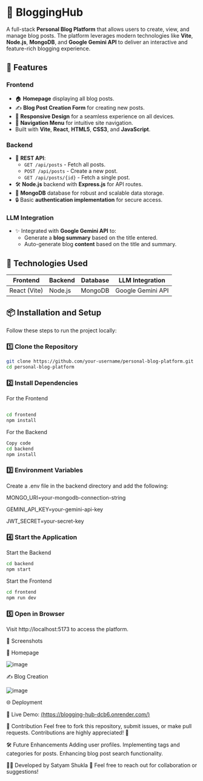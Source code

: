 # 📝 BloggingHub

A full-stack **Personal Blog Platform** that allows users to create, view, and manage blog posts. The platform leverages modern technologies like **Vite**, **Node.js**, **MongoDB**, and **Google Gemini API** to deliver an interactive and feature-rich blogging experience.

## 🌟 Features

### Frontend
- 🏠 **Homepage** displaying all blog posts.
- ✍️ **Blog Post Creation Form** for creating new posts.
- 📱 **Responsive Design** for a seamless experience on all devices.
- 🧭 **Navigation Menu** for intuitive site navigation.
- Built with **Vite**, **React**, **HTML5**, **CSS3**, and **JavaScript**.

### Backend
- 🔗 **REST API**:
  - `GET /api/posts` - Fetch all posts.
  - `POST /api/posts` - Create a new post.
  - `GET /api/posts/{id}` - Fetch a single post.
- 🛠️ **Node.js** backend with **Express.js** for API routes.
- 💾 **MongoDB** database for robust and scalable data storage.
- 🔒 Basic **authentication implementation** for secure access.

### LLM Integration
- ✨ Integrated with **Google Gemini API** to:
  - Generate a **blog summary** based on the title entered.
  - Auto-generate blog **content** based on the title and summary.

## 🚀 Technologies Used

| **Frontend**  | **Backend**  | **Database**  | **LLM Integration** |
|---------------|--------------|---------------|----------------------|
| React (Vite)  | Node.js      | MongoDB       | Google Gemini API    |

## 📦 Installation and Setup

Follow these steps to run the project locally:

### 1️⃣ Clone the Repository
```bash
git clone https://github.com/your-username/personal-blog-platform.git
cd personal-blog-platform
```
### 2️⃣ Install Dependencies
For the Frontend
```bash

cd frontend
npm install
```
For the Backend
```bash
Copy code
cd backend
npm install
```
### 3️⃣ Environment Variables
Create a .env file in the backend directory and add the following:

MONGO_URI=your-mongodb-connection-string

GEMINI_API_KEY=your-gemini-api-key

JWT_SECRET=your-secret-key

### 4️⃣ Start the Application
Start the Backend
```bash
cd backend
npm start
```
Start the Frontend
```bash
cd frontend
npm run dev
```
### 5️⃣ Open in Browser
Visit http://localhost:5173 to access the platform.

🎨 Screenshots

🌟 Homepage

![image](https://github.com/user-attachments/assets/8cd47982-240f-4c93-8cd9-e72b4b1e52e5)

✍️ Blog Creation

![image](https://github.com/user-attachments/assets/8f2d1f29-8031-44c4-b903-b96ab11f00cb)

🌐 Deployment

🔗 Live Demo: [(https://blogging-hub-dcb6.onrender.com/)](https://blogging-hub-dcb6.onrender.com/)

🤝 Contribution
Feel free to fork this repository, submit issues, or make pull requests. Contributions are highly appreciated! 🎉

🛠️ Future Enhancements
Adding user profiles.
Implementing tags and categories for posts.
Enhancing blog post search functionality.

👨‍💻 Developed by Satyam Shukla
💬 Feel free to reach out for collaboration or suggestions!


